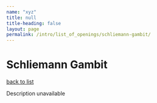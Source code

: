 ```yaml
---
name: "xyz"
title: null
title-heading: false
layout: page
permalink: /intro/list_of_openings/schliemann-gambit/
---
```


# Schliemann Gambit

[back to list](../../list_of_openings)

Description unavailable